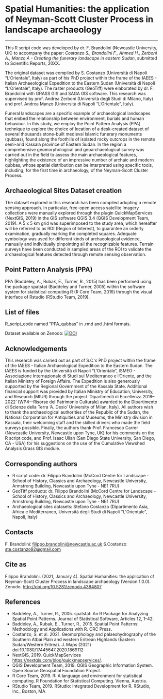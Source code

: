 # Spatial Humanities: the application of Neyman-Scott Cluster Process in landscape archaeology
---
This R script code was developed by dr. F. Brandolini (Newcastle University, UK) to accompany the paper: *Costanzo S., Brandolini F., Ahmed H., Zerboni A., Manzo A - Creating the funerary landscape in eastern Sudan*, submitted to Scientific Reports, 20XX.

The original dataset was compiled by S. Costanzo (Università di Napoli “L’Orientale”, Italy) as part of his PhD project within the frame of the IAEES - Italian Archaeological Expedition to the Eastern Sudan (Università di Napoli “L’Orientale”, Italy). The raster products (GeoTiff) were elaborated by dr. F. Brandolini with GRASS GIS and SAGA GIS software. This research was supervised by prof. Andrea Zerboni (Università degli Studi di Milano, Italy) and prof. Andrea Manzo (Università di Napoli “L’Orientale”, Italy).

Funeral landscapes are a specific example of archaeological landscapes that embed the relationship between environment, burials and human behaviour. In this study, we employ the 
Point Pattern Analysis (PPA) technique to explore the choice of location of a desk-created dataset of several thousands stone-built medieval Islamic funerary monuments (qubbas), 
found along the foothills of isolated rocky outcrops in the remote semi-arid Kassala province of Eastern Sudan. In the region a comprehensive geomorphological and geoarchaeological survey was carried out in the field to assess the main archaeological features, highlighting the existence of an impressive number of archaic and modern qubbas, whose spatial distribution can be interpreted using specific tools, including, for the first time in archaeology, of the Neyman-Scott Cluster Process.

## Archaeological Sites Dataset creation

The dataset explored in this research has been compiled adopting a remote sensing approach. In particular, free-open access satellite imagery collections were manually explored through the plugin QuickMapServices (NextGIS, 2019) in the GIS software QGIS 3.4 (QGIS Development Team, 2019). A 5 x 5 km grid was superimposed to the study area, which hereafter will be referred to as ROI (Region of Interest), to guarantee an orderly examination, gradually marking the completed squares. Adequate symbology was used for different kinds of archaeological evidence, manually and individually pinpointing all the recognizable features. Terrain surveys have been conducted in sampled areas of the ROI to validate the archaeological features detected through remote sensing observation.

## Point Pattern Analysis (PPA)

PPA (Baddeley, A., Rubak, E., Turner, R., 2015) has been performed using the package spatstat (Baddeley and Turner, 2005) within the software system 
for statistical computing R (R Core Team, 2019) through the visual interface of Rstudio (RStudio Team, 2019).


## List of files 
R_script_code named "PPA_qubbas" in .rmd and .html formats.

Dataset available on Zenodo: [![DOI](https://zenodo.org/badge/DOI/10.5281/zenodo.4384807.svg)](https://doi.org/10.5281/zenodo.4384807)

## Acknowledgements
This research was carried out as part of S.C.’s PhD project within the frame of the IAEES - Italian Archaeological Expedition to the Eastern Sudan. The IAEES is funded by the Università di Napoli “L’Orientale”, ISMEO - Associazione Internazionale di Studi sul Mediterraneo e l’Oriente, and the Italian Ministry of Foreign Affairs. The Expedition is also generously supported by the Regional Government of the Kassala State. Additional financial support was provided by Italian Ministry of Education, University, and Research (MIUR) through the project ‘Dipartimenti di Eccellenza 2018–2022’ (WP4—Risorse del Patrimonio Culturale) awarded to the Dipartimento di Scienze della Terra ‘A. Desio’ University of Milan, Italy). All authors wish to thank the archaeological authorities of the Republic of the Sudan, the National Corporation for Antiquities and Museums, the Ministry division in Kassala, their welcoming staff and the skilled drivers who made the field surveys possible.  Finally, the authors thank Prof. Francesco Carrer (Newcastle University, Newcastle upon Tyne, UK) for his comments on the R script code, and Prof. Isaac Ullah (San Diego State University, San Diego, CA - USA) for his suggestions on the use of the Cumulative Viewshed Analysis Grass GIS module.

## Corresponding authors

- R script code: dr. Filippo Brandolini (McCord Centre for Landscape - School of History, Classics and Archaeology, Newcastle University, Armstrong Building, Newcastle upon Tyne - NE1 7RU)
- GeoTiff products: dr. Filippo Brandolini (McCord Centre for Landscape - School of History, Classics and Archaeology, Newcastle University, Armstrong Building, Newcastle upon Tyne - NE1 7RU)
- Archaeological sites datasets: Stefano Costanzo (Dipartimento Asia, Africa e Mediterraneo, Università degli Studi di Napoli "L'Orientale", Napoli, Italy)

## Contacts

F. Brandolini: filippo.brandolini@newcastle.ac.uk
S.Costanzo: ste.costanzo92@gmail.com

## Cite as

Filippo Brandolini. (2021, January 4). Spatial Humanities: the application of Neyman-Scott Cluster Process in landscape archaeology (Version 1.0.0). Zenodo. http://doi.org/10.5281/zenodo.4384807

## References

- Baddeley, A., Turner, R., 2005. spatstat: An R Package for Analyzing Spatial Point Patterns. Journal of Statistical Software, Articles 12, 1–42.
- Baddeley, A., Rubak, E., Turner, R., 2015. Spatial Point Patterns: Methodology and Applications with R. CRC Press.
- Costanzo, S. et al. 2021. Geomorphology and palaeohydrography of the Southern Atbai Plain and western Eritrean Highlands (Eastern Sudan/Western Eritrea). J. Maps (2021)                      doi:10.1080/17445647.2020.1869112
- NextGIS, 2019. QuickMapServices https://nextgis.com/blog/quickmapservices/.
- QGIS Development Team, 2019. QGIS Geographic Information System. Open Source Geospatial Foundation Project.
- R Core Team, 2019. R: A language and environment for statistical computing. R Foundation for Statistical Computing. Vienna, Austria.
- RStudio Team, 2019. RStudio: Integrated Development for R. RStudio, Inc., Boston, MA.
